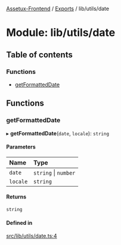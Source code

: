 [Assetux-Frontend](../README.md) / [Exports](../modules.md) / lib/utils/date

# Module: lib/utils/date

## Table of contents

### Functions

- [getFormattedDate](lib_utils_date.md#getformatteddate)

## Functions

### getFormattedDate

▸ **getFormattedDate**(`date`, `locale`): `string`

#### Parameters

| Name | Type |
| :------ | :------ |
| `date` | `string` \| `number` |
| `locale` | `string` |

#### Returns

`string`

#### Defined in

[src/lib/utils/date.ts:4](https://github.com/ASSETUX/frontend/blob/9a68660/src/lib/utils/date.ts#L4)
